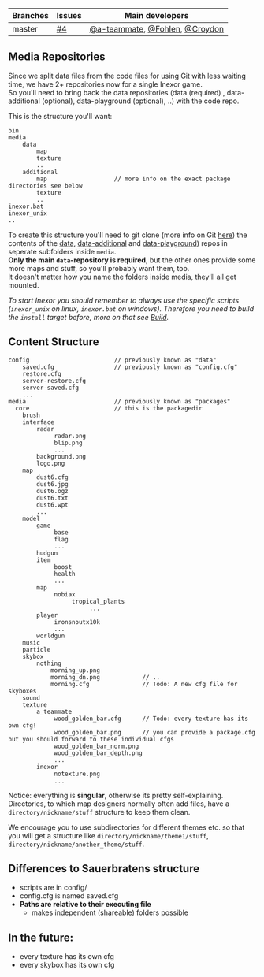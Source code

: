 Branches | Issues | Main developers
-------- | ------ | ---
master | [#4](/inexor-game/code/issues/4) | [@a-teammate](/a-teammate), [@Fohlen](/Fohlen), [@Croydon](/Croydon)

## Media Repositories
Since we split data files from the code files for using Git with less waiting time, we have 2+ repositories now for a single Inexor game.  
So you'll need to bring back the data repositories (data (required) , data-additional (optional), data-playground (optional), ..) with the code repo.

This is the structure you'll want:

```
bin
media
    data
        map
        texture        
        ..
    additional
        map                   // more info on the exact package directories see below
        texture
        ..
inexor.bat
inexor_unix
..
```
To create this structure you'll need to git clone (more info on Git [here](https://github.com/inexor-game/code/wiki/Build)) the contents of the [data](https://github.com/inexor-game/data), [data-additional](https://github.com/inexor-game/data-additional) and [data-playground](https://github.com/inexor-game/data-playground)) repos in seperate subfolders inside `media`.  
**Only the main `data`-repository is required**, but the other ones provide some more maps and stuff, so you'll probably want them, too.  
It doesn't matter how you name the folders inside media, they'll all get mounted.

_To start Inexor you should remember to always use the specific scripts (`inexor_unix` on linux, `inexor.bat` on windows)._
_Therefore you need to build the `install` target before, more on that see [Build](https://github.com/inexor-game/code/wiki/Build)._

## Content Structure
```
config                        // previously known as "data"
    saved.cfg                 // previously known as "config.cfg"
    restore.cfg
    server-restore.cfg
    server-saved.cfg
    ...
media                         // previously known as "packages"
  core                        // this is the packagedir
    brush
    interface
        radar
             radar.png
             blip.png
             ...
        background.png
        logo.png
    map
        dust6.cfg
        dust6.jpg
        dust6.ogz
        dust6.txt
        dust6.wpt
        ...
    model
        game
             base
             flag
             ...
        hudgun
        item
             boost
             health
             ...
        map
             nobiax
                  tropical_plants
                       ...
        player
             ironsnoutx10k
             ...
        worldgun
    music
    particle
    skybox
        nothing
            morning_up.png
            morning_dn.png            // ..
            morning.cfg               // Todo: A new cfg file for skyboxes
    sound
    texture
        a_teammate
             wood_golden_bar.cfg      // Todo: every texture has its own cfg!
             wood_golden_bar.png      // you can provide a package.cfg but you should forward to these individual cfgs
             wood_golden_bar_norm.png
             wood_golden_bar_depth.png
             ...
        inexor
             notexture.png  
             ...

```

Notice: everything is **singular**, otherwise its pretty self-explaining. 
Directories, to which map designers normally often add files, have a ``directory/nickname/stuff`` structure to keep them clean.

We encourage you to use subdirectories for different themes etc. so that you will get a structure like ``directory/nickname/theme1/stuff``, ``directory/nickname/another_theme/stuff``.

## Differences to Sauerbratens structure

* scripts are in config/
* config.cfg is named saved.cfg
* **Paths are relative to their executing file**
  * makes independent (shareable) folders possible

## In the future:
* every texture has its own cfg
* every skybox has its own cfg
